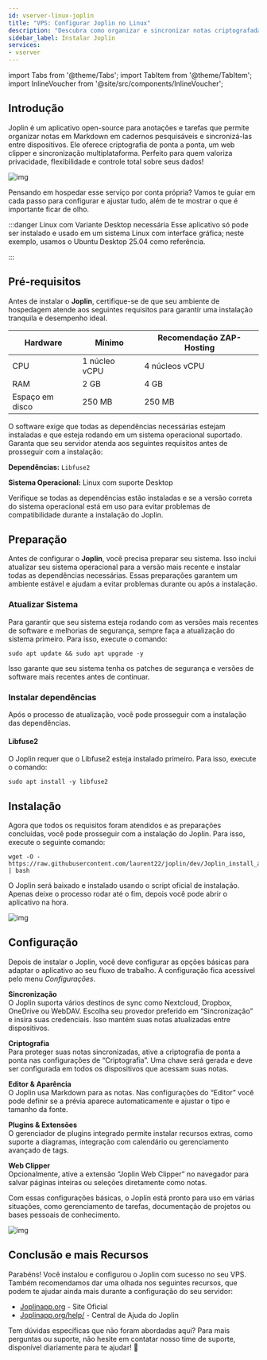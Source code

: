 ```yaml
---
id: vserver-linux-joplin
title: "VPS: Configurar Joplin no Linux"
description: "Descubra como organizar e sincronizar notas criptografadas em Markdown entre dispositivos com o Joplin para uma tomada de notas segura e flexível → Saiba mais agora"
sidebar_label: Instalar Joplin
services:
- vserver
---
```


import Tabs from '@theme/Tabs';
import TabItem from '@theme/TabItem';
import InlineVoucher from '@site/src/components/InlineVoucher';

## Introdução

Joplin é um aplicativo open-source para anotações e tarefas que permite organizar notas em Markdown em cadernos pesquisáveis e sincronizá-las entre dispositivos. Ele oferece criptografia de ponta a ponta, um web clipper e sincronização multiplataforma. Perfeito para quem valoriza privacidade, flexibilidade e controle total sobre seus dados!

![img](https://screensaver01.zap-hosting.com/index.php/s/qfo8k2RXWPFqi3g/preview)

Pensando em hospedar esse serviço por conta própria? Vamos te guiar em cada passo para configurar e ajustar tudo, além de te mostrar o que é importante ficar de olho.

:::danger Linux com Variante Desktop necessária
Esse aplicativo só pode ser instalado e usado em um sistema Linux com interface gráfica; neste exemplo, usamos o Ubuntu Desktop 25.04 como referência.

:::

<InlineVoucher />



## Pré-requisitos

Antes de instalar o **Joplin**, certifique-se de que seu ambiente de hospedagem atende aos seguintes requisitos para garantir uma instalação tranquila e desempenho ideal.

| Hardware | Mínimo | Recomendação ZAP-Hosting |
| ---------- | ------------ | -------------------------- |
| CPU | 1 núcleo vCPU | 4 núcleos vCPU |
| RAM | 2 GB | 4 GB |
| Espaço em disco | 250 MB | 250 MB |

O software exige que todas as dependências necessárias estejam instaladas e que esteja rodando em um sistema operacional suportado. Garanta que seu servidor atenda aos seguintes requisitos antes de prosseguir com a instalação:

**Dependências:** `Libfuse2`

**Sistema Operacional:** Linux com suporte Desktop

Verifique se todas as dependências estão instaladas e se a versão correta do sistema operacional está em uso para evitar problemas de compatibilidade durante a instalação do Joplin.



## Preparação

Antes de configurar o **Joplin**, você precisa preparar seu sistema. Isso inclui atualizar seu sistema operacional para a versão mais recente e instalar todas as dependências necessárias. Essas preparações garantem um ambiente estável e ajudam a evitar problemas durante ou após a instalação.


### Atualizar Sistema
Para garantir que seu sistema esteja rodando com as versões mais recentes de software e melhorias de segurança, sempre faça a atualização do sistema primeiro. Para isso, execute o comando:

```
sudo apt update && sudo apt upgrade -y
```
Isso garante que seu sistema tenha os patches de segurança e versões de software mais recentes antes de continuar.

### Instalar dependências
Após o processo de atualização, você pode prosseguir com a instalação das dependências.

#### Libfuse2
O Joplin requer que o Libfuse2 esteja instalado primeiro. Para isso, execute o comando: 
```
sudo apt install -y libfuse2
```




## Instalação
Agora que todos os requisitos foram atendidos e as preparações concluídas, você pode prosseguir com a instalação do Joplin. Para isso, execute o seguinte comando:

```
wget -O - https://raw.githubusercontent.com/laurent22/joplin/dev/Joplin_install_and_update.sh | bash
```

O Joplin será baixado e instalado usando o script oficial de instalação. Apenas deixe o processo rodar até o fim, depois você pode abrir o aplicativo na hora.



![img](https://screensaver01.zap-hosting.com/index.php/s/Af9xjkqz7TSr4sZ/preview)



## Configuração

Depois de instalar o Joplin, você deve configurar as opções básicas para adaptar o aplicativo ao seu fluxo de trabalho. A configuração fica acessível pelo menu *Configurações*.

**Sincronização**  
O Joplin suporta vários destinos de sync como Nextcloud, Dropbox, OneDrive ou WebDAV. Escolha seu provedor preferido em “Sincronização” e insira suas credenciais. Isso mantém suas notas atualizadas entre dispositivos.

**Criptografia**  
Para proteger suas notas sincronizadas, ative a criptografia de ponta a ponta nas configurações de “Criptografia”. Uma chave será gerada e deve ser configurada em todos os dispositivos que acessam suas notas.

**Editor & Aparência**  
O Joplin usa Markdown para as notas. Nas configurações do “Editor” você pode definir se a prévia aparece automaticamente e ajustar o tipo e tamanho da fonte.

**Plugins & Extensões**  
O gerenciador de plugins integrado permite instalar recursos extras, como suporte a diagramas, integração com calendário ou gerenciamento avançado de tags.

**Web Clipper**  
Opcionalmente, ative a extensão “Joplin Web Clipper” no navegador para salvar páginas inteiras ou seleções diretamente como notas.

Com essas configurações básicas, o Joplin está pronto para uso em várias situações, como gerenciamento de tarefas, documentação de projetos ou bases pessoais de conhecimento.



![img](https://screensaver01.zap-hosting.com/index.php/s/FyjyeF3EcRFe2qf/preview)




## Conclusão e mais Recursos

Parabéns! Você instalou e configurou o Joplin com sucesso no seu VPS. Também recomendamos dar uma olhada nos seguintes recursos, que podem te ajudar ainda mais durante a configuração do seu servidor:

- [Joplinapp.org](https://joplin.org/) - Site Oficial  
- [Joplinapp.org/help/](https://joplinapp.org/help/) - Central de Ajuda do Joplin

Tem dúvidas específicas que não foram abordadas aqui? Para mais perguntas ou suporte, não hesite em contatar nosso time de suporte, disponível diariamente para te ajudar! 🙂



<InlineVoucher />